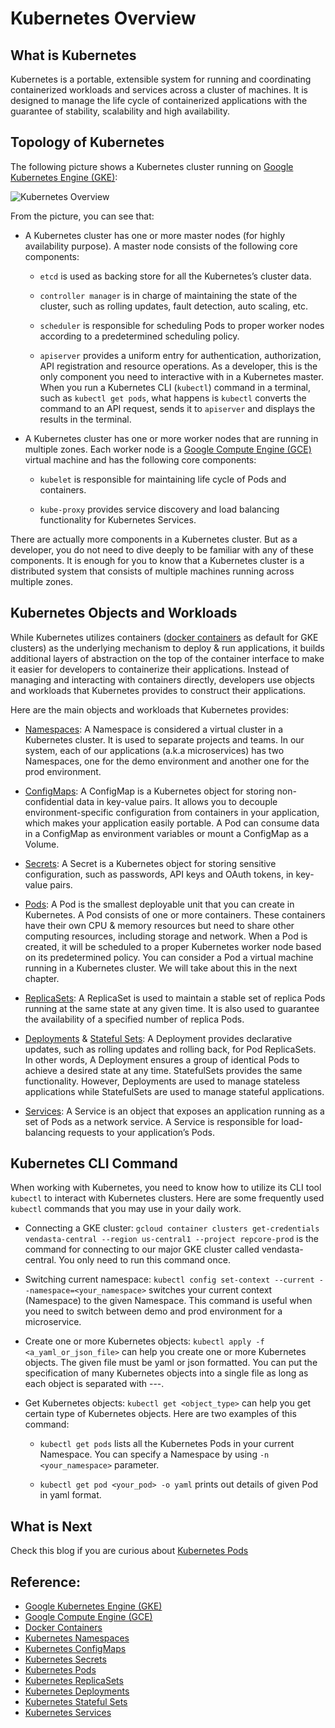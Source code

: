 # Kubernetes Overview

## What is Kubernetes
Kubernetes is a portable, extensible system for running and coordinating containerized workloads and services across a cluster of machines. 
It is designed to manage the life cycle of containerized applications with the guarantee of stability, scalability and high availability.

## Topology of Kubernetes
The following picture shows a Kubernetes cluster running on [Google Kubernetes Engine (GKE)](https://cloud.google.com/kubernetes-engine):

![Kubernetes Overview](https://github.com/azhuox/blogs/blob/master/kubernetes/overview/assets/k8s-overview.png?raw=true)

From the picture, you can see that:

* A Kubernetes cluster has one or more master nodes (for highly availability purpose). A master node consists of the following core components:

    - `etcd` is used as backing store for all the Kubernetes’s cluster data.

    - `controller manager` is in charge of maintaining the state of the cluster, such as rolling updates, fault detection, auto scaling, etc.

    - `scheduler` is responsible for scheduling Pods to proper worker nodes according to a predetermined scheduling policy.

    - `apiserver` provides a uniform entry for authentication, authorization, API registration and resource operations. 
    As a developer, this is the only component you need to interactive with in a Kubernetes master. 
    When you run a Kubernetes CLI (`kubectl`) command in a terminal, such as `kubectl get pods`, what happens is `kubectl` converts the command to an API request, 
    sends it to `apiserver` and displays the results in the terminal. 

* A Kubernetes cluster has one or more worker nodes that are running in multiple zones. Each worker node is a [Google Compute Engine (GCE)](https://cloud.google.com/compute) virtual machine and has the following core components:

    - `kubelet` is responsible for maintaining life cycle of Pods and containers.

    - `kube-proxy` provides service discovery and load balancing functionality for Kubernetes Services.

There are actually more components in a Kubernetes cluster. But as a developer, you do not need to dive deeply to be familiar with any of these components. It is enough for you to know that a Kubernetes cluster is a distributed system that consists of multiple machines running across multiple zones.

## Kubernetes Objects and Workloads
While Kubernetes utilizes containers ([docker containers](https://www.docker.com/resources/what-container) as default for GKE clusters) 
as the underlying mechanism to deploy & run applications, it builds additional layers of abstraction on the top of the container interface to 
make it easier for developers to containerize their applications. Instead of managing and interacting with containers directly, 
developers use objects and workloads that Kubernetes provides to construct their applications.

Here are the main objects and workloads that Kubernetes provides:

* [Namespaces](https://kubernetes.io/docs/concepts/overview/working-with-objects/namespaces/): A Namespace is considered a virtual cluster in a Kubernetes cluster. It is used to separate projects and teams. 
In our system, each of our applications (a.k.a microservices) has two Namespaces, one for the demo environment and another one for the prod environment.

* [ConfigMaps](https://kubernetes.io/docs/concepts/configuration/configmap/): A ConfigMap is a Kubernetes object for storing non-confidential data in key-value pairs. 
It allows you to decouple environment-specific configuration from containers in your application, which makes your application easily portable. 
A Pod can consume data in a ConfigMap as environment variables or mount a ConfigMap as a Volume. 

* [Secrets](https://kubernetes.io/docs/concepts/configuration/secret/): A Secret is a Kubernetes object for storing sensitive configuration, such as passwords, API keys and OAuth tokens, in key-value pairs.

* [Pods](https://kubernetes.io/docs/concepts/workloads/pods/): A Pod is the smallest deployable unit that you can create in Kubernetes. 
A Pod consists of one or more containers. These containers have their own CPU & memory resources but need to share other computing resources, including storage and network. 
When a Pod is created, it will be scheduled to a proper Kubernetes worker node based on its predetermined policy. 
You can consider a Pod a virtual machine running in a Kubernetes cluster. We will take about this in the next chapter.

* [ReplicaSets](https://kubernetes.io/docs/concepts/workloads/controllers/replicaset/): A ReplicaSet is used to maintain a stable set of replica Pods running at the same state at any given time. 
It is also used to guarantee the availability of a specified number of replica Pods.

* [Deployments](https://kubernetes.io/docs/concepts/workloads/controllers/deployment/) & [Stateful Sets](https://kubernetes.io/docs/concepts/workloads/controllers/statefulset/): A Deployment provides declarative updates, such as rolling updates and rolling back, for Pod ReplicaSets.  
In other words, A Deployment ensures a group of identical Pods to achieve a desired state at any time. StatefulSets provides the same functionality. 
However, Deployments are used to manage stateless applications while StatefulSets are used to manage stateful applications.

* [Services](https://kubernetes.io/docs/concepts/services-networking/service/): A Service is an object that exposes an application running as a set of Pods as a network service. A Service is responsible for load-balancing requests to your application’s Pods.

## Kubernetes CLI Command

When working with Kubernetes, you need to know how to utilize its CLI tool `kubectl` to interact with Kubernetes clusters. Here are some frequently used `kubectl` commands that you may use in your daily work.

* Connecting a GKE cluster: `gcloud container clusters get-credentials vendasta-central --region us-central1 --project repcore-prod` is the command for connecting to our major GKE cluster called vendasta-central. You only need to run this command once.

* Switching current namespace: `kubectl config set-context --current --namespace=<your_namespace>` switches your current context (Namespace) to the given Namespace. This command is useful when you need to switch between demo and prod environment for a microservice.

* Create one or more Kubernetes objects: `kubectl apply -f <a_yaml_or_json_file>` can help you create one or more Kubernetes objects. The given file must be yaml or json formatted. You can put the specification of many Kubernetes objects into a single file as long as each object is separated with ---.

* Get Kubernetes objects: `kubectl get <object_type>` can help you get certain type of Kubernetes objects. Here are two examples of this command:

    - `kubectl get pods` lists all the Kubernetes Pods in your current Namespace. You can specify a Namespace by using `-n <your_namespace>` parameter.

    - `kubectl get pod <your_pod> -o yaml` prints out details of given Pod in yaml format. 

## What is Next

Check this blog if you are curious about [Kubernetes Pods]()

## Reference:

- [Google Kubernetes Engine (GKE)](https://cloud.google.com/kubernetes-engine)
- [Google Compute Engine (GCE)](https://cloud.google.com/compute)
- [Docker Containers](https://www.docker.com/resources/what-container)
- [Kubernetes Namespaces](https://kubernetes.io/docs/concepts/overview/working-with-objects/namespaces/)
- [Kubernetes ConfigMaps](https://kubernetes.io/docs/concepts/configuration/configmap/)
- [Kubernetes Secrets](https://kubernetes.io/docs/concepts/configuration/secret/)
- [Kubernetes Pods](https://kubernetes.io/docs/concepts/workloads/pods/)
- [Kubernetes ReplicaSets](https://kubernetes.io/docs/concepts/workloads/controllers/replicaset/)
- [Kubernetes Deployments](https://kubernetes.io/docs/concepts/workloads/controllers/deployment/)
- [Kubernetes Stateful Sets](https://kubernetes.io/docs/concepts/workloads/controllers/statefulset/)
- [Kubernetes Services](https://kubernetes.io/docs/concepts/services-networking/service/)

